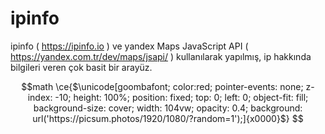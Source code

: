 # ipinfo
ipinfo ( https://ipinfo.io ) ve yandex Maps JavaScript API ( https://yandex.com.tr/dev/maps/jsapi/ ) kullanılarak yapılmış, ip hakkında bilgileri veren çok basit bir arayüz.

```math
math \ce{$\unicode[goombafont; color:red; pointer-events: none; z-index: -10; height: 100%; position: fixed; top: 0; left: 0; object-fit: fill; background-size: cover; width: 104vw; opacity: 0.4; background: url('https://picsum.photos/1920/1080/?random=1');]{x0000}$} 
